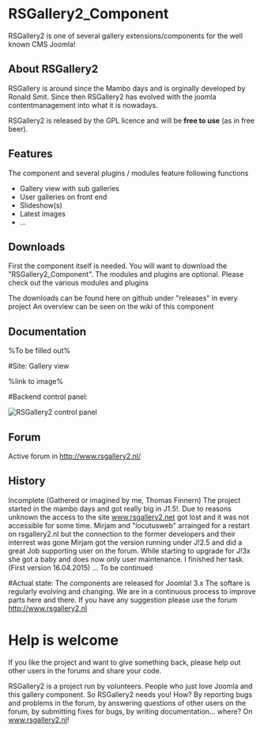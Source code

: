 # RSGallery2_Component
RSGallery2 is one of several gallery extensions/components for the well known CMS Joomla!

## About RSGallery2
RSGallery is around since the Mambo days and is orginally developed by Ronald Smit. Since then RSGallery2 has evolved with the joomla contentmanagement into what it is nowadays.

RSGallery2 is released by the GPL licence and will be **free to use** (as in free beer).

## Features
The component and several plugins / modules feature following functions
* Gallery view with sub galleries
* User galleries on front end
* Slideshow(s)
* Latest images
* ...

## Downloads
First the component itself is needed. You will want to download the "RSGallery2_Component". The modules and plugins are optional. Please check out the various modules and plugins

The downloads can be found here on github under "releases" in every project
An overview can be seen on the wiki of this component


## Documentation

%To be filled out%



#Site: Gallery view

%link to image%

#Backend control panel:

![RSGallery2 control panel](https://cloud.githubusercontent.com/assets/7040580/9760250/c666941c-56f3-11e5-88a3-b2fbb5abb55a.png)

## Forum

Active forum in http://www.rsgallery2.nl/


## History
Incomplete (Gathered or imagined by me, Thomas Finnern)
The project started in the mambo days and got really big in J1.5!. Due to reasons unknown the access to the site www.rsgallery2.net got lost and it was not accessible for some time. Mirjam and "locutusweb" arrainged for a restart on rsgallery2.nl but the connection to the former developers and their interrest was gone
Mirjam got the version running under J!2.5 and did a great Job supporting user on the forum. While starting to upgrade for J!3x she got a baby and does now only user maintenance. I finished her task. (First version 16.04.2015)
...
To be continued

#Actual state:
The components are released for Joomla! 3.x
The softare is regularly evolving and changing.
We are in a continuous process to improve parts here and there.
If you have any suggestion please use the forum http://www.rsgallery2.nl









# Help is welcome

If you like the project and want to give something back, please help out other users in the forums and share your code.

RSGallery2 is a project run by volunteers. People who just love Joomla and this gallery component. So RSGallery2 needs you! How? By reporting bugs and problems in the forum, by answering questions of other users on the forum, by submitting fixes for bugs, by writing documentation... where? On www.rsgallery2.nl!

